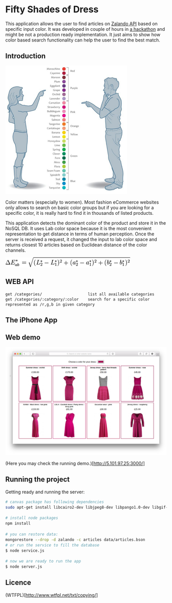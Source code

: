 # Fifty Shades of Dress

This application allows the user to find articles on [Zalando API](https://api.zalando.com/) based on specific
input color. It was developed in couple of hours in [a hackathon](http://www.gruenderzentrum.rwth-aachen.de/2015/03/16/hackathon-spring-2015/)
and might be not a production ready implementation. It just aims to show how color based search functionality
can help the user to find the best match.

## Introduction

![men vs women color](docs/images/colorman.png)

Color matters (especially to women). Most fashion eCommerce websites only allows to search on basic color groups but
if you are looking for a specific color, it is really hard to find it in thousands of listed products.

This application detects the dominant color of the product and store it in the NoSQL DB. It uses Lab color space because
it is the most convenient representation to get distance in terms of human perception. Once the server is received a request,
it changed the input to lab color space and returns closest 10 articles based on Euclidean distance of the color channels.

![CIE76](docs/images/CIE76.png)

## WEB API

```
get /categories/                    list all available categories
get /categories/:category/:color    search for a specific color represented as /r,g,b in given category
```

## The iPhone App


## Web demo
![screen shot](docs/images/screenshot.png)

(Here you may check the running demo.)[http://5.101.97.25:3000/]

## Running the project

Getting ready and running the server:

```bash
# canvas package has following dependencies
sudo apt-get install libcairo2-dev libjpeg8-dev libpango1.0-dev libgif-dev build-essential g++

# install node packages
npm install

# you can restore data:
mongorestore --drop -d zalando -c articles data/articles.bson
# or run the service to fill the database
$ node service.js

# now we are ready to run the app
$ node server.js
```

## Licence

(WTFPL)[http://www.wtfpl.net/txt/copying/]